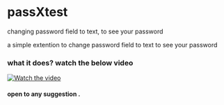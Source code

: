 # passXtest
changing password field to text, to see your password

a simple extention to change password field to text to see your password



### what it does? watch the below video
[![Watch the video](https://i.ytimg.com/vi_webp/ILSeZwiwxJk/maxresdefault.webp)](https://www.youtube.com/embed/ILSeZwiwxJk)


#### open to any suggestion .
